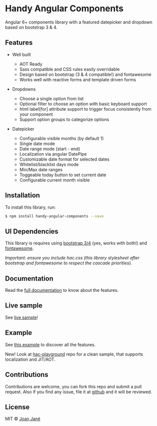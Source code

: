 # Handy Angular Components

Angular 6+ components library with a featured datepicker and dropdown based on bootstrap 3 & 4.

## Features

* Well built
  - AOT Ready
  - Sass compatible and CSS rules easily overridable
  - Design based on bootstrap (3 & 4 compatible!) and fontawesome
  - Works well with reactive forms and template driven forms

* Dropdowns
  - Choose a single option from list
  - Optional filter to choose an option with basic keyboard support
  - html label[for] attribute support to trigger focus consistently from your component
  - Support option groups to categorize options

* Datepicker
  - Configurable visible months (by default 1)
  - Single date mode
  - Date range mode (start - end)
  - Localization via angular DatePipe
  - Customizable date format for selected dates
  - Whitelist/blacklist days mode
  - Min/Max date ranges
  - Toggeable today button to set current date
  - Configurable current month visible

## Installation

To install this library, run:

```bash
$ npm install handy-angular-components --save
```

## UI Dependencies

This library is requires using [bootstrap 3/4](http://getbootstrap.com) (yes, works with both!) and [fontawesome](http://fontawesome.io).

*Important: ensure you include hac.css (this library stylesheet after bootstrap and fontawesome to respect the cascade priorities).*

## Documentation

Read the [full documentation](https://github.com/joanjane/handy-angular-components/wiki) to know about the features.

## Live sample
See [live sample](https://joanjane.github.io/handy-angular-components)!

## Example

See [this example](https://github.com/joanjane/handy-angular-components/tree/master/example) to discover all the features.

New! Look at [hac-playground](https://github.com/joanjane/hac-playground) repo for a clean sample, that supports localization and JIT/AOT.

## Contributions
Contributions are welcome, you can fork this repo and submit a pull request. Also if you find any issue, file it at [github](https://github.com/joanjane/handy-angular-components/issues) and it will be reviewed.

## License

MIT © [Joan Jané](mailto:jjaneballester@gmail.com)
